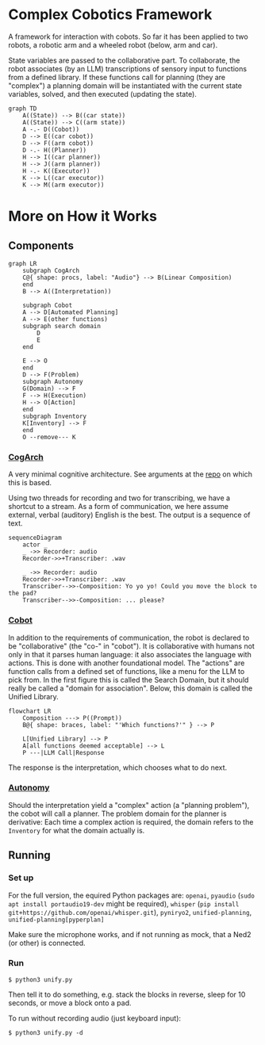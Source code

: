 # Complex Cobotics Framework
A framework for interaction with cobots. So far it has been applied to two robots, a robotic arm and a wheeled robot (below, arm and car). 

State variables are passed to the collaborative part. To collaborate, the robot associates (by an LLM) transcriptions of sensory input to functions from a defined library. If these functions call for planning (they are "complex") a planning domain will be instantiated with the current state variables, solved, and then executed (updating the state).

``` mermaid
graph TD
    A((State)) --> B((car state))
    A((State)) --> C((arm state))
    A -.- D((Cobot))
    D --> E((car cobot))
    D --> F((arm cobot))
    D -.- H((Planner))
    H --> I((car planner))
    H --> J((arm planner))
    H -.- K((Executor))
    K --> L((car executor))
    K --> M((arm executor))
```

# More on How it Works
## Components
``` mermaid
graph LR
    subgraph CogArch
    C@{ shape: procs, label: "Audio"} --> B(Linear Composition)
    end
    B --> A((Interpretation))
    
    subgraph Cobot
    A --> D[Automated Planning]
    A --> E(other functions)
    subgraph search domain
        D
        E
    end
    
    E --> O
    end
    D --> F(Problem)
    subgraph Autonomy
    G(Domain) --> F
    F --> H(Execution)
    H --> O[Action]
    end
    subgraph Inventory
    K[Inventory] --> F
    end
    O --remove--- K
```
### [CogArch](https://github.com/ogoudey/cog_arch)
A very minimal cognitive architecture. See arguments at the [repo](https://github.com/ogoudey/cog_arch) on which this is based.

Using two threads for recording and two for transcribing, we have a shortcut to a stream. As a form of communication, we here assume external, verbal (auditory) English is the best. The output is a sequence of text.
```mermaid
sequenceDiagram
    actor _
    _ ->> Recorder: audio
    Recorder->>+Transcriber: .wav
    
    _ ->> Recorder: audio
    Recorder->>+Transcriber: .wav
    Transcriber-->>-Composition: Yo yo yo! Could you move the block to the pad?
    Transcriber-->>-Composition: ... please?
```
### [Cobot](https://github.com/ogoudey/simple_cobots)
In addition to the requirements of communication, the robot is declared to be "collaborative" (the "co-" in "cobot"). It is collaborative with humans not only in that it parses human language: it also associates the language with actions. This is done with another foundational model. The "actions" are function calls from a defined set of functions, like a menu for the LLM to pick from. In the first figure this is called the Search Domain, but it should really be called a "domain for association". Below, this domain is called the Unified Library.
``` mermaid
flowchart LR
    Composition ---> P((Prompt))
    B@{ shape: braces, label: "'Which functions?'" } --> P

    L[Unified Library] --> P
    A[all functions deemed acceptable] --> L
    P ---|LLM Call|Response
```
The response is the interpretation, which chooses what to do next.

### [Autonomy](https://github.com/ogoudey/Ned2Autonomy)
Should the interpretation yield a "complex" action (a "planning problem"), the cobot will call a planner. The problem domain for the planner is derivative: Each time a complex action is required, the domain refers to the `Inventory` for what the domain actually is.

## Running
### Set up
For the full version, the equired Python packages are:
`openai`, `pyaudio` (`sudo apt install portaudio19-dev` might be required), `whisper` (`pip install git+https://github.com/openai/whisper.git`), `pyniryo2`, `unified-planning`, `unified-planning[pyperplan]`

Make sure the microphone works, and if not running as mock, that a Ned2 (or other) is connected.

### Run
```
$ python3 unify.py 
```
Then tell it to do something, e.g. stack the blocks in reverse, sleep for 10 seconds, or move a block onto a pad.

To run without recording audio (just keyboard input):
```
$ python3 unify.py -d
```
